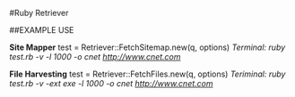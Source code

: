  #Ruby Retriever

 ##EXAMPLE USE
 
 **Site Mapper**
  test = Retriever::FetchSitemap.new(q, options)
 *Terminal:  ruby test.rb -v -l 1000 -o cnet http://www.cnet.com*


 **File Harvesting**
  test = Retriever::FetchFiles.new(q, options)
*Teriminal:  ruby test.rb -v -ext exe -l 1000 -o cnet http://www.cnet.com*